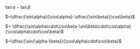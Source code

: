 $\tan\alpha-\tan\beta$

$=\dfrac{\sin\alpha}{\cos\alpha}-\dfrac{\sin\beta}{\cos\beta}$

$= \dfrac{\sin\alpha\cdot\cos\beta-\sin\beta\cdot\cos\alpha}{\cos\alpha\cdot\cos\beta}$

$=\dfrac{\sin(\alpha-\beta)}{\cos\alpha\cdot\cos\beta}$
